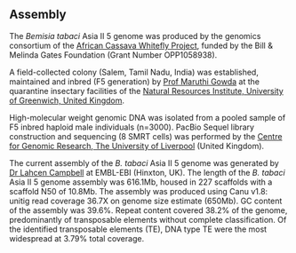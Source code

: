 **Assembly**
------------------------
The *Bemisia tabaci* Asia II 5 genome was produced by the genomics consortium of the [African Cassava Whitefly Project](http://www.cassavawhitefly.org), funded by the Bill & Melinda Gates Foundation (Grant Number OPP1058938). 

A field-collected colony (Salem, Tamil Nadu, India) was established, maintained and inbred (F5 generation) by [Prof Maruthi Gowda](https://scholar.google.com.au/citations?user=5czCi6oAAAAJ&hl=en) at the quarantine insectary facilities of the [Natural Resources Institute, University of Greenwich, United Kingdom](https://www.nri.org/).

High-molecular weight genomic DNA was isolated from a pooled sample of F5 inbred haploid male individuals (n=3000). PacBio Sequel library construction and sequencing (8 SMRT cells) was performed by the [Centre for Genomic Research, The University of Liverpool](https://www.liverpool.ac.uk/genomic-research/) (United Kingdom).

The current assembly of the *B. tabaci* Asia II 5 genome was generated by [Dr Lahcen Campbell](https://scholar.google.com.au/citations?user=zZ14f3EAAAAJ&hl=en&oi=ao) at EMBL-EBI (Hinxton, UK). The length of the *B. tabaci* Asia II 5 genome assembly was 616.1Mb, housed in 227 scaffolds with a scaffold N50 of 10.8Mb. The assembly was produced using Canu v1.8: unitig read coverage 36.7X on genome size estimate (650Mb). GC content of the assembly was 39.6%. Repeat content covered 38.2% of the genome, predominantly of transposable elements without complete classification. Of the identified transposable elements (TE), DNA type TE were the most widespread at 3.79% total coverage. 
